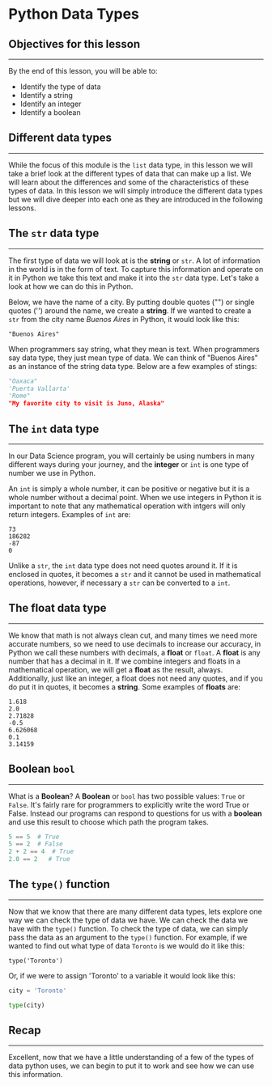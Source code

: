 # Python Data Types

## Objectives for this lesson

***

By the end of this lesson, you will be able to:

* Identify the type of data
* Identify a string
* Identify an integer
* Identify a boolean

## Different data types

***

While the focus of this module is the `list` data type, in this lesson we will take a brief look at the different types of data that can make up a list. We will learn about the differences and some of the characteristics of these types of data. In this lesson we will simply introduce the different data types but we will dive deeper into each one as they are introduced in the following lessons.

## The `str` data type

***

The first type of data we will look at is the **string** or `str`. A lot of information in the world is in the form of text. To capture this information and operate on it in Python we take this text and make it into the `str` data type. Let's take a look at how we can do this in Python. 

Below, we have the name of a city. By putting double quotes ("") or single quotes ('') around the name, we create a **string**. If we wanted to create a `str` from the city name *Buenos Aires* in Python, it would look like this:  

```
"Buenos Aires"
```

When programmers say string, what they mean is text. When programmers say data type, they just mean type of data. We can think of "Buenos Aires" as an instance of the string data type.  Below are a few examples of stings:

```python
"Oaxaca"
'Puerta Vallarta'
'Rome"
"My favorite city to visit is Juno, Alaska"
```

## The `int` data type

***

In our Data Science program, you will certainly be using numbers in many different ways during your journey, and the **integer** or `int` is one type of number we use in Python. 

An `int` is simply a whole number, it can be positive or negative but it is a whole number without a decimal point.  When we use integers in Python it is important to note that any mathematical operation with intgers will only return integers. Examples of `int` are:

```
73
186282
-87
0
```

Unlike a `str`, the `int` data type does not need quotes around it.  If it is enclosed in quotes, it becomes a `str` and it cannot be used in mathematical operations, however, if necessary a `str` can be converted to a `int`.

## The float data type

***

We know that math is not always clean cut, and many times we need more accurate numbers, so we need to use decimals to increase our accuracy, in Python we call these numbers with decimals, a **float** or `float`.  A **float** is any number that has a decimal in it. If we combine integers and floats in a mathematical operation, we will get a **float** as the result, always. Additionally, just like an integer, a float does not need any quotes, and if you do put it in quotes, it becomes a **string**. Some examples of **floats** are:

```
1.618
2.0
2.71828
-0.5
6.626068
0.1
3.14159
```

## Boolean `bool`

***

What is a **Boolean**?
A **Boolean** or `bool` has two possible values: `True` or `False`.
It's fairly rare for programmers to explicitly write the word True or False. Instead our programs can respond to questions for us with a **boolean** and use this result to choose which path the program takes.

```python
5 == 5  # True
5 == 2  # False
2 + 2 == 4  # True
2.0 == 2   # True
```

## The `type()` function

***

Now that we know that there are many different data types, lets explore one way we can check the type of data we have.  We can check the data we have with the `type()` function. To check the type of data, we can simply pass the data as an argument to the `type()` function. For example, if we wanted to find out what type of data `Toronto` is we would do it like this:

```
type('Toronto')
```
Or, if we were to assign 'Toronto' to a variable it would look like this:

```python
city = 'Toronto'

type(city)
```

## Recap

***

Excellent, now that we have a little understanding of a few of the types of data python uses, we can begin to put it to work and see how we can use this information.


